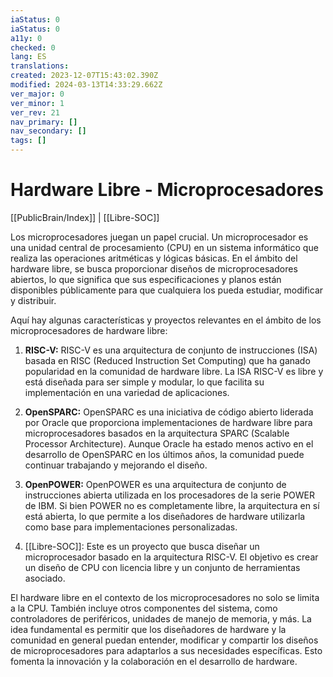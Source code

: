 ```yaml
---
iaStatus: 0
iaStatus: 0
a11y: 0
checked: 0
lang: ES
translations: 
created: 2023-12-07T15:43:02.390Z
modified: 2024-03-13T14:33:29.662Z
ver_major: 0
ver_minor: 1
ver_rev: 21
nav_primary: []
nav_secondary: []
tags: []
---
```

# Hardware Libre - Microprocesadores

[[PublicBrain/Index]] | [[Libre-SOC]]

Los microprocesadores juegan un papel crucial. Un microprocesador es una unidad central de procesamiento (CPU) en un sistema informático que realiza las operaciones aritméticas y lógicas básicas. En el ámbito del hardware libre, se busca proporcionar diseños de microprocesadores abiertos, lo que significa que sus especificaciones y planos están disponibles públicamente para que cualquiera los pueda estudiar, modificar y distribuir.

Aquí hay algunas características y proyectos relevantes en el ámbito de los microprocesadores de hardware libre:

1. **RISC-V:** RISC-V es una arquitectura de conjunto de instrucciones (ISA) basada en RISC (Reduced Instruction Set Computing) que ha ganado popularidad en la comunidad de hardware libre. La ISA RISC-V es libre y está diseñada para ser simple y modular, lo que facilita su implementación en una variedad de aplicaciones.
    
2. **OpenSPARC:** OpenSPARC es una iniciativa de código abierto liderada por Oracle que proporciona implementaciones de hardware libre para microprocesadores basados en la arquitectura SPARC (Scalable Processor Architecture). Aunque Oracle ha estado menos activo en el desarrollo de OpenSPARC en los últimos años, la comunidad puede continuar trabajando y mejorando el diseño.
    
3. **OpenPOWER:** OpenPOWER es una arquitectura de conjunto de instrucciones abierta utilizada en los procesadores de la serie POWER de IBM. Si bien POWER no es completamente libre, la arquitectura en sí está abierta, lo que permite a los diseñadores de hardware utilizarla como base para implementaciones personalizadas.
    
4. [[Libre-SOC]]: Este es un proyecto que busca diseñar un microprocesador basado en la arquitectura RISC-V. El objetivo es crear un diseño de CPU con licencia libre y un conjunto de herramientas asociado.
    

El hardware libre en el contexto de los microprocesadores no solo se limita a la CPU. También incluye otros componentes del sistema, como controladores de periféricos, unidades de manejo de memoria, y más. La idea fundamental es permitir que los diseñadores de hardware y la comunidad en general puedan entender, modificar y compartir los diseños de microprocesadores para adaptarlos a sus necesidades específicas. Esto fomenta la innovación y la colaboración en el desarrollo de hardware.